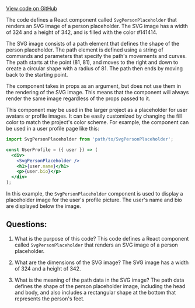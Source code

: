 [View code on GitHub](https://github.com/ergoplatform/ergoweb/components/icons/PersonPlaceholder.js)

The code defines a React component called `SvgPersonPlaceholder` that renders an SVG image of a person placeholder. The SVG image has a width of 324 and a height of 342, and is filled with the color #141414.

The SVG image consists of a path element that defines the shape of the person placeholder. The path element is defined using a string of commands and parameters that specify the path's movements and curves. The path starts at the point (81, 81), and moves to the right and down to create a circular shape with a radius of 81. The path then ends by moving back to the starting point.

The component takes in props as an argument, but does not use them in the rendering of the SVG image. This means that the component will always render the same image regardless of the props passed to it.

This component may be used in the larger project as a placeholder for user avatars or profile images. It can be easily customized by changing the fill color to match the project's color scheme. For example, the component can be used in a user profile page like this:

```jsx
import SvgPersonPlaceholder from 'path/to/SvgPersonPlaceholder';

const UserProfile = ({ user }) => (
  <div>
    <SvgPersonPlaceholder />
    <h1>{user.name}</h1>
    <p>{user.bio}</p>
  </div>
);
```

In this example, the `SvgPersonPlaceholder` component is used to display a placeholder image for the user's profile picture. The user's name and bio are displayed below the image.
## Questions: 
 1. What is the purpose of this code?
   This code defines a React component called `SvgPersonPlaceholder` that renders an SVG image of a person placeholder.

2. What are the dimensions of the SVG image?
   The SVG image has a width of 324 and a height of 342.

3. What is the meaning of the path data in the SVG image?
   The path data defines the shape of the person placeholder image, including the head and body, and also includes a rectangular shape at the bottom that represents the person's feet.